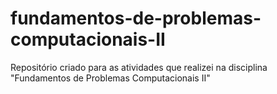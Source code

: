 # fundamentos-de-problemas-computacionais-II
Repositório criado para as atividades que realizei na disciplina "Fundamentos de Problemas Computacionais II"
